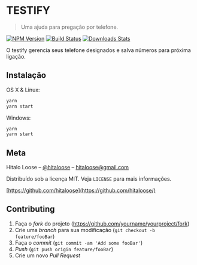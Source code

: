 # TESTIFY

> Uma ajuda para pregação por telefone.

[![NPM Version][npm-image]][npm-url]
[![Build Status][travis-image]][travis-url]
[![Downloads Stats][npm-downloads]][npm-url]

O testify gerencia seus telefone designados e salva números para próxima ligação.

## Instalação

OS X & Linux:

```sh
yarn
yarn start
```

Windows:

```sh
yarn
yarn start
```

## Meta

Hitalo Loose – [@hitaloose](https://twitter.com/...) – hitaloose@gmail.com

Distribuído sob a licença MIT. Veja `LICENSE` para mais informações.

[https://github.com/hitaloose](https://github.com/hitaloose/)

## Contributing

1. Faça o _fork_ do projeto (<https://github.com/yourname/yourproject/fork>)
2. Crie uma _branch_ para sua modificação (`git checkout -b feature/fooBar`)
3. Faça o _commit_ (`git commit -am 'Add some fooBar'`)
4. _Push_ (`git push origin feature/fooBar`)
5. Crie um novo _Pull Request_

[npm-image]: https://img.shields.io/npm/v/datadog-metrics.svg?style=flat-square
[npm-url]: https://npmjs.org/package/datadog-metrics
[npm-downloads]: https://img.shields.io/npm/dm/datadog-metrics.svg?style=flat-square
[travis-image]: https://img.shields.io/travis/dbader/node-datadog-metrics/master.svg?style=flat-square
[travis-url]: https://travis-ci.org/dbader/node-datadog-metrics
[wiki]: https://github.com/seunome/seuprojeto/wiki
